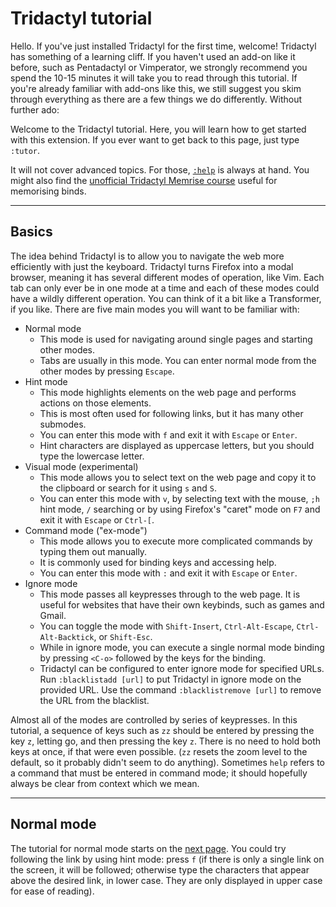 # Tridactyl tutorial

Hello. If you've just installed Tridactyl for the first time, welcome! Tridactyl has something of a learning cliff. If you haven't used an add-on like it before, such as Pentadactyl or Vimperator, we strongly recommend you spend the 10-15 minutes it will take you to read through this tutorial. If you're already familiar with add-ons like this, we still suggest you skim through everything as there are a few things we do differently. Without further ado:

Welcome to the Tridactyl tutorial. Here, you will learn how to get started with this extension. If you ever want to get back to this page, just type `:tutor`.

It will not cover advanced topics. For those, [`:help`](../docs/modules/_src_excmds_.html) is always at hand. You might also find the [unofficial Tridactyl Memrise course](https://app.memrise.com/course/5995499/tridactyls-main-shortcuts/) useful for memorising binds.

---

## Basics

The idea behind Tridactyl is to allow you to navigate the web more efficiently with just the keyboard. Tridactyl turns Firefox into a modal browser, meaning it has several different modes of operation, like Vim. Each tab can only ever be in one mode at a time and each of these modes could have a wildly different operation. You can think of it a bit like a Transformer, if you like. There are five main modes you will want to be familiar with:

-   Normal mode
    -   This mode is used for navigating around single pages and starting other modes.
    -   Tabs are usually in this mode. You can enter normal mode from the other modes by pressing `Escape`.
-   Hint mode
    -   This mode highlights elements on the web page and performs actions on those elements.
    -   This is most often used for following links, but it has many other submodes.
    -   You can enter this mode with `f` and exit it with `Escape` or `Enter`.
    -   Hint characters are displayed as uppercase letters, but you should type the lowercase letter.
-   Visual mode (experimental)
    -   This mode allows you to select text on the web page and copy it to the clipboard or search for it using `s` and `S`.
    -   You can enter this mode with `v`, by selecting text with the mouse, `;h` hint mode, `/` searching or by using Firefox's "caret" mode on `F7` and exit it with `Escape` or `Ctrl-[`.
-   Command mode ("ex-mode")
    -   This mode allows you to execute more complicated commands by typing them out manually.
    -   It is commonly used for binding keys and accessing help.
    -   You can enter this mode with `:` and exit it with `Escape` or `Enter`.
-   Ignore mode
    -   This mode passes all keypresses through to the web page. It is useful for websites that have their own keybinds, such as games and Gmail.
    -   You can toggle the mode with `Shift-Insert`, `Ctrl-Alt-Escape`, `Ctrl-Alt-Backtick`, or `Shift-Esc`.
    -   While in ignore mode, you can execute a single normal mode binding by pressing `<C-o>` followed by the keys for the binding.
    -   Tridactyl can be configured to enter ignore mode for specified URLs. Run `:blacklistadd [url]` to put Tridactyl in ignore mode on the provided URL. Use the command `:blacklistremove [url]` to remove the URL from the blacklist.

Almost all of the modes are controlled by series of keypresses. In this tutorial, a sequence of keys such as `zz` should be entered by pressing the key `z`, letting go, and then pressing the key `z`. There is no need to hold both keys at once, if that were even possible. (`zz` resets the zoom level to the default, so it probably didn't seem to do anything). Sometimes `help` refers to a command that must be entered in command mode; it should hopefully always be clear from context which we mean.

---

## Normal mode

The tutorial for normal mode starts on the [next page](./2-normal_mode.md). You could try following the link by using hint mode: press `f` (if there is only a single link on the screen, it will be followed; otherwise type the characters that appear above the desired link, in lower case. They are only displayed in upper case for ease of reading).
